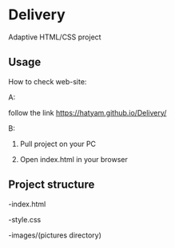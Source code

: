 # Delivery
Adaptive HTML/CSS project

## Usage
How to check web-site:

A:

follow the link https://hatyam.github.io/Delivery/

B:

1. Pull project on your PC

2. Open index.html in your browser

## Project structure
-index.html

-style.css

-images/(pictures directory)